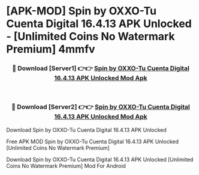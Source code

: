 # [APK-MOD] Spin by OXXO-Tu Cuenta Digital 16.4.13 APK Unlocked - [Unlimited Coins No Watermark Premium] 4mmfv



<div align="center">
<h3>🔴 Download [Server1] 👉👉 <a href="https://momento.my/?title=Spin_by_OXXO-Tu_Cuenta_Digital_16.4.13_APK_Unlocked">Spin by OXXO-Tu Cuenta Digital 16.4.13 APK Unlocked Mod Apk</a></h3><br>

<h3>🔴 Download [Server2] 👉👉 <a href="https://momento.my/?title=Spin_by_OXXO-Tu_Cuenta_Digital_16.4.13_APK_Unlocked">Spin by OXXO-Tu Cuenta Digital 16.4.13 APK Unlocked Mod Apk</a></h3>
</div>



Download Spin by OXXO-Tu Cuenta Digital 16.4.13 APK Unlocked 

Free APK MOD Spin by OXXO-Tu Cuenta Digital 16.4.13 APK Unlocked [Unlimited Coins No Watermark Premium]

Download Spin by OXXO-Tu Cuenta Digital 16.4.13 APK Unlocked [Unlimited Coins No Watermark Premium] Mod For Android

